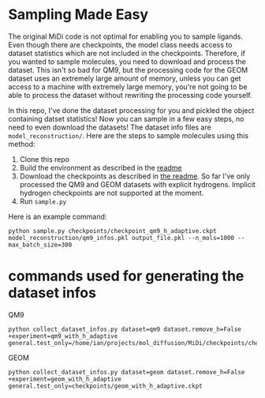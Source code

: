 # Sampling Made Easy

The original MiDi code is not optimal for enabling you to sample ligands. Even though there are checkpoints, the model class needs access to dataset statistics which are not included in the checkpoints. Therefore, if you wanted to sample molecules, you need to download and process the dataset. This isn't so bad for QM9, but the processing code for the GEOM dataset uses an extremely large amount of memory, unless you can get access to a machine with extremely large memory, you're not going to be able to process the dataset without rewriting the processing code yourself. 

In this repo, I've done the dataset processing for you and pickled the object containing datset statistics! Now you can sample in a few easy steps, no need to even download the datasets! The dataset info files are `model_reconstruction/`. Here are the steps to sample molecules using this method:

1. Clone this repo
2. Build the environment as described in the [readme](README.MD)
2. Download the checkpoints as described in [the readme](README.MD). So far I've only processed the QM9 and GEOM datasets with explicit hydrogens. Implicit hydrogen checkpoints are not supported at the moment.
3. Run `sample.py`

Here is an example command:

```console
python sample.py checkpoints/checkpoint_qm9_h_adaptive.ckpt model_reconstruction/qm9_infos.pkl output_file.pkl --n_mols=1000 --max_batch_size=300
```

# commands used for generating the dataset infos

QM9 
```console
python collect_dataset_infos.py dataset=qm9 dataset.remove_h=False +experiment=qm9_with_h_adaptive general.test_only=/home/ian/projects/mol_diffusion/MiDi/checkpoints/checkpoint_qm9_h_adaptive.ckpt
```
GEOM
```console
python collect_dataset_infos.py dataset=geom dataset.remove_h=False +experiment=geom_with_h_adaptive general.test_only=checkpoints/geom_with_h_adaptive.ckpt
```